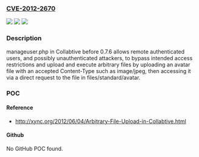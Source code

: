 ### [CVE-2012-2670](https://cve.mitre.org/cgi-bin/cvename.cgi?name=CVE-2012-2670)
![](https://img.shields.io/static/v1?label=Product&message=n%2Fa&color=blue)
![](https://img.shields.io/static/v1?label=Version&message=n%2Fa&color=blue)
![](https://img.shields.io/static/v1?label=Vulnerability&message=n%2Fa&color=brighgreen)

### Description

manageuser.php in Collabtive before 0.7.6 allows remote authenticated users, and possibly unauthenticated attackers, to bypass intended access restrictions and upload and execute arbitrary files by uploading an avatar file with an accepted Content-Type such as image/jpeg, then accessing it via a direct request to the file in files/standard/avatar.

### POC

#### Reference
- http://xync.org/2012/06/04/Arbitrary-File-Upload-in-Collabtive.html

#### Github
No GitHub POC found.

